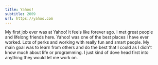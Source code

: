 ```yaml
---
title: Yahoo!
subtitle: 2009
url: https://yahoo.com
---
```


My first job ever was at Yahoo! It feels like forever ago. I met great people and lifelong friends here. Yahoo! was one of the best places I have ever worked. Lots of perks and working with really fun and smart people. My main goal was to learn from others and do the best that I could as I didn't know much about life or programming. I just kind of dove head first into anything they would let me work on. 